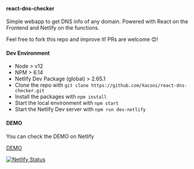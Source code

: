 #### react-dns-checker ####

Simple webapp to get DNS info of any domain. Powered with React on the Frontend and Netlify on the functions.

Feel free to fork this repo and improve it! PRs are welcome 😊!

#### Dev Environment ####

* Node > v12
* NPM > 6.14
* Netlify Dev Package (global) > 2.65.1
* Clone the repo with ```git clone https://github.com/Xaconi/react-dns-checker.git```
* Install the packages with ```npm install```
* Start the local environment with ```npm start```
* Start the Netlify Dev server with ```npm run dev-netlify```

#### DEMO ####

You can check the DEMO on Netlify

[DEMO](https://gifted-beaver-1e51ff.netlify.app/)

[![Netlify Status](https://api.netlify.com/api/v1/badges/16581994-8b65-4b9b-a68e-599c2ff88fa1/deploy-status)](https://app.netlify.com/sites/gifted-beaver-1e51ff/deploys)
